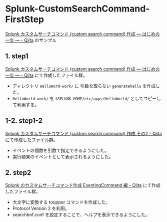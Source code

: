 # Splunk-CustomSearchCommand-FirstStep
[Splunk カスタムサーチコマンド (custom search command) 作成 ― はじめの一歩 ― - Qiita](https://qiita.com/msi/items/02d029d655e1f9285806) のサンプル

## 1. step1

[Splunk カスタムサーチコマンド (custom search command) 作成 ― はじめの一歩 ― - Qiita](https://qiita.com/msi/items/02d029d655e1f9285806) にて作成したファイル群。

* ディレクトリ `HelloWord-work/` に 引数を取らない `generatehello` を作成した。
* `HelloWorld-work/` を `$SPLUNK_HOME/etc/apps/HelloWorld/` としてコピーして利用する。

## 1-2. step1-2

[Splunk カスタムサーチコマンド (custom search command) 作成 その2 - Qiita](https://qiita.com/msi/items/ca5d3c553bd49d8665ac) にて作成したファイル群。

* イベントの個数を引数で指定できるようにした。
* 実行結果のイベントとして表示されるようにした。

## 2. step2

[Splunk のカスタムサーチコマンド作成 EventingCommand 編 - Qiita](https://qiita.com/msi/items/c41bbe35c806f487a482) にて作成したファイル群。

* 大文字に変換する toupper コマンドを作成した。
* Protocol Version 2 を利用。
* searchbnf.conf を設定することで、ヘルプを表示できるようにした。
